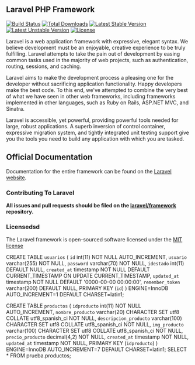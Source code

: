 ## Laravel PHP Framework

[![Build Status](https://travis-ci.org/laravel/framework.svg)](https://travis-ci.org/laravel/framework)
[![Total Downloads](https://poser.pugx.org/laravel/framework/downloads.svg)](https://packagist.org/packages/laravel/framework)
[![Latest Stable Version](https://poser.pugx.org/laravel/framework/v/stable.svg)](https://packagist.org/packages/laravel/framework)
[![Latest Unstable Version](https://poser.pugx.org/laravel/framework/v/unstable.svg)](https://packagist.org/packages/laravel/framework)
[![License](https://poser.pugx.org/laravel/framework/license.svg)](https://packagist.org/packages/laravel/framework)

Laravel is a web application framework with expressive, elegant syntax. We believe development must be an enjoyable, creative experience to be truly fulfilling. Laravel attempts to take the pain out of development by easing common tasks used in the majority of web projects, such as authentication, routing, sessions, and caching.

Laravel aims to make the development process a pleasing one for the developer without sacrificing application functionality. Happy developers make the best code. To this end, we've attempted to combine the very best of what we have seen in other web frameworks, including frameworks implemented in other languages, such as Ruby on Rails, ASP.NET MVC, and Sinatra.

Laravel is accessible, yet powerful, providing powerful tools needed for large, robust applications. A superb inversion of control container, expressive migration system, and tightly integrated unit testing support give you the tools you need to build any application with which you are tasked.

## Official Documentation

Documentation for the entire framework can be found on the [Laravel website](http://laravel.com/docs).

### Contributing To Laravel

**All issues and pull requests should be filed on the [laravel/framework](http://github.com/laravel/framework) repository.**

### Licensedsd





The Laravel framework is open-sourced software licensed under the [MIT license](http://opensource.org/licenses/MIT)


CREATE TABLE `usuarios` (
  `id` int(11) NOT NULL AUTO_INCREMENT,
  `usuario` varchar(255) NOT NULL,
  `password` varchar(70) NOT NULL,
  `idestado` int(11) DEFAULT NULL,
  `created_at` timestamp NOT NULL DEFAULT CURRENT_TIMESTAMP ON UPDATE CURRENT_TIMESTAMP,
  `updated_at` timestamp NOT NULL DEFAULT '0000-00-00 00:00:00',
  `remember_token` varchar(200) DEFAULT NULL,
  PRIMARY KEY (`id`)
) ENGINE=InnoDB AUTO_INCREMENT=1 DEFAULT CHARSET=latin1;

CREATE TABLE `productos` (
  `idproducto` int(11) NOT NULL AUTO_INCREMENT,
  `nombre_producto` varchar(20) CHARACTER SET utf8 COLLATE utf8_spanish_ci NOT NULL,
  `descripcion_producto` varchar(100) CHARACTER SET utf8 COLLATE utf8_spanish_ci NOT NULL,
  `img_producto` varchar(100) CHARACTER SET utf8 COLLATE utf8_spanish_ci NOT NULL,
  `precio_producto` decimal(4,2) NOT NULL,
  `created_at` timestamp NOT NULL,
  `updated_at` timestamp NOT NULL,
  PRIMARY KEY (`idproducto`)
) ENGINE=InnoDB AUTO_INCREMENT=7 DEFAULT CHARSET=latin1;
SELECT * FROM prueba.productos;